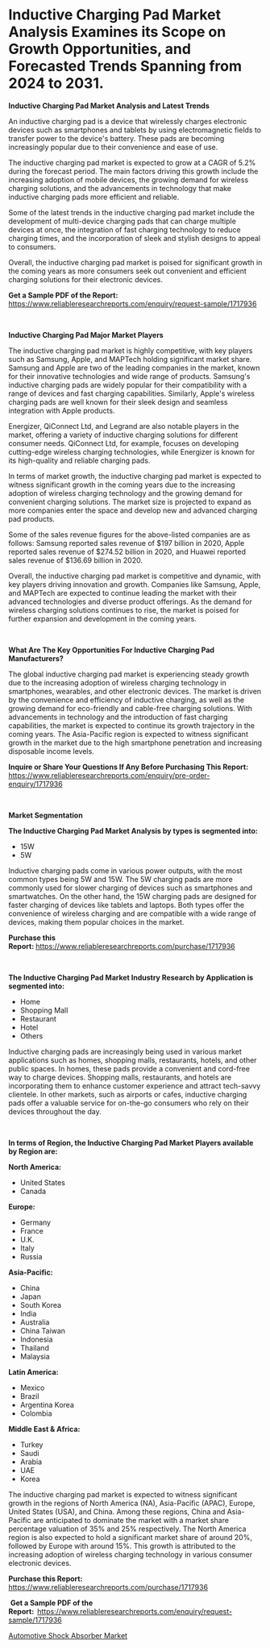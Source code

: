 <p><h1>Inductive Charging Pad Market Analysis Examines its Scope on Growth Opportunities, and Forecasted Trends Spanning from 2024 to 2031.</h1></p><p><strong>Inductive Charging Pad Market Analysis and Latest Trends</strong></p>
<p><p>An inductive charging pad is a device that wirelessly charges electronic devices such as smartphones and tablets by using electromagnetic fields to transfer power to the device's battery. These pads are becoming increasingly popular due to their convenience and ease of use.</p><p>The inductive charging pad market is expected to grow at a CAGR of 5.2% during the forecast period. The main factors driving this growth include the increasing adoption of mobile devices, the growing demand for wireless charging solutions, and the advancements in technology that make inductive charging pads more efficient and reliable.</p><p>Some of the latest trends in the inductive charging pad market include the development of multi-device charging pads that can charge multiple devices at once, the integration of fast charging technology to reduce charging times, and the incorporation of sleek and stylish designs to appeal to consumers.</p><p>Overall, the inductive charging pad market is poised for significant growth in the coming years as more consumers seek out convenient and efficient charging solutions for their electronic devices.</p></p>
<p><strong>Get a Sample PDF of the Report:&nbsp;</strong> <a href="https://www.reliableresearchreports.com/enquiry/request-sample/1717936">https://www.reliableresearchreports.com/enquiry/request-sample/1717936</a></p>
<p>&nbsp;</p>
<p><strong>Inductive Charging Pad Major Market Players</strong></p>
<p><p>The inductive charging pad market is highly competitive, with key players such as Samsung, Apple, and MAPTech holding significant market share. Samsung and Apple are two of the leading companies in the market, known for their innovative technologies and wide range of products. Samsung's inductive charging pads are widely popular for their compatibility with a range of devices and fast charging capabilities. Similarly, Apple's wireless charging pads are well known for their sleek design and seamless integration with Apple products.</p><p>Energizer, QiConnect Ltd, and Legrand are also notable players in the market, offering a variety of inductive charging solutions for different consumer needs. QiConnect Ltd, for example, focuses on developing cutting-edge wireless charging technologies, while Energizer is known for its high-quality and reliable charging pads.</p><p>In terms of market growth, the inductive charging pad market is expected to witness significant growth in the coming years due to the increasing adoption of wireless charging technology and the growing demand for convenient charging solutions. The market size is projected to expand as more companies enter the space and develop new and advanced charging pad products.</p><p>Some of the sales revenue figures for the above-listed companies are as follows: Samsung reported sales revenue of $197 billion in 2020, Apple reported sales revenue of $274.52 billion in 2020, and Huawei reported sales revenue of $136.69 billion in 2020.</p><p>Overall, the inductive charging pad market is competitive and dynamic, with key players driving innovation and growth. Companies like Samsung, Apple, and MAPTech are expected to continue leading the market with their advanced technologies and diverse product offerings. As the demand for wireless charging solutions continues to rise, the market is poised for further expansion and development in the coming years.</p></p>
<p>&nbsp;</p>
<p><strong>What Are The Key Opportunities For Inductive Charging Pad Manufacturers?</strong></p>
<p><p>The global inductive charging pad market is experiencing steady growth due to the increasing adoption of wireless charging technology in smartphones, wearables, and other electronic devices. The market is driven by the convenience and efficiency of inductive charging, as well as the growing demand for eco-friendly and cable-free charging solutions. With advancements in technology and the introduction of fast charging capabilities, the market is expected to continue its growth trajectory in the coming years. The Asia-Pacific region is expected to witness significant growth in the market due to the high smartphone penetration and increasing disposable income levels.</p></p>
<p><strong>Inquire or Share Your Questions If Any Before Purchasing This Report:</strong> <a href="https://www.reliableresearchreports.com/enquiry/pre-order-enquiry/1717936">https://www.reliableresearchreports.com/enquiry/pre-order-enquiry/1717936</a></p>
<p>&nbsp;</p>
<p><strong>Market Segmentation</strong></p>
<p><strong>The Inductive Charging Pad Market Analysis by types is segmented into:</strong></p>
<p><ul><li>15W</li><li>5W</li></ul></p>
<p><p>Inductive charging pads come in various power outputs, with the most common types being 5W and 15W. The 5W charging pads are more commonly used for slower charging of devices such as smartphones and smartwatches. On the other hand, the 15W charging pads are designed for faster charging of devices like tablets and laptops. Both types offer the convenience of wireless charging and are compatible with a wide range of devices, making them popular choices in the market.</p></p>
<p><strong>Purchase this Report:&nbsp;</strong><a href="https://www.reliableresearchreports.com/purchase/1717936">https://www.reliableresearchreports.com/purchase/1717936</a></p>
<p>&nbsp;</p>
<p><strong>The Inductive Charging Pad Market Industry Research by Application is segmented into:</strong></p>
<p><ul><li>Home</li><li>Shopping Mall</li><li>Restaurant</li><li>Hotel</li><li>Others</li></ul></p>
<p><p>Inductive charging pads are increasingly being used in various market applications such as homes, shopping malls, restaurants, hotels, and other public spaces. In homes, these pads provide a convenient and cord-free way to charge devices. Shopping malls, restaurants, and hotels are incorporating them to enhance customer experience and attract tech-savvy clientele. In other markets, such as airports or cafes, inductive charging pads offer a valuable service for on-the-go consumers who rely on their devices throughout the day.</p></p>
<p>&nbsp;</p>
<p><strong>In terms of Region, the Inductive Charging Pad Market Players available by Region are:</strong></p>
<p>
    <p> <strong> North America: </strong>
        <ul>
            <li>United States</li>
            <li>Canada</li>
        </ul>
        </p> 
    <p> <strong> Europe: </strong>
        <ul>
            <li>Germany</li>
            <li>France</li>
            <li>U.K.</li>
            <li>Italy</li>
            <li>Russia</li>
        </ul>
        </p> 
    <p> <strong> Asia-Pacific: </strong>
        <ul>
            <li>China</li>
            <li>Japan</li>
            <li>South Korea</li>
            <li>India</li>
            <li>Australia</li>
            <li>China Taiwan</li>
            <li>Indonesia</li>
            <li>Thailand</li>
            <li>Malaysia</li>
        </ul>
        </p> 
    <p> <strong> Latin America: </strong>
        <ul>
            <li>Mexico</li>
            <li>Brazil</li>
            <li>Argentina Korea</li>
            <li>Colombia</li>
        </ul>
        </p> 
    <p> <strong> Middle East & Africa: </strong>
        <ul>
            <li>Turkey</li>
            <li>Saudi</li>
            <li>Arabia</li>
            <li>UAE</li>
            <li>Korea</li>
        </ul>
    </p>
    </p>
<p><p>The inductive charging pad market is expected to witness significant growth in the regions of North America (NA), Asia-Pacific (APAC), Europe, United States (USA), and China. Among these regions, China and Asia-Pacific are anticipated to dominate the market with a market share percentage valuation of 35% and 25% respectively. The North America region is also expected to hold a significant market share of around 20%, followed by Europe with around 15%. This growth is attributed to the increasing adoption of wireless charging technology in various consumer electronic devices.</p></p>
<p><strong>Purchase this Report: </strong><a href="https://www.reliableresearchreports.com/purchase/1717936">https://www.reliableresearchreports.com/purchase/1717936</a></p>
<p>&nbsp;<strong>Get a Sample PDF of the Report:&nbsp;&nbsp;</strong><a href="https://www.reliableresearchreports.com/enquiry/request-sample/1717936">https://www.reliableresearchreports.com/enquiry/request-sample/1717936</a></p>
<p><strong></strong></p>
<p><p><a href="https://military-diascia-e68.notion.site/Automotive-Shock-Absorber-Market-Analysis-Examines-its-Scope-on-Growth-Opportunities-and-Forecasted-ed58edf18b924d5b9fa48ce915b2fcb8">Automotive Shock Absorber Market</a></p></p>